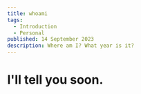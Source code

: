```yaml
---
title: whoami
tags:
  - Introduction
  - Personal
published: 14 September 2023
description: Where am I? What year is it?
---
```


# I'll tell you soon.
